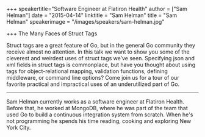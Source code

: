 +++
speakertitle="Software Engineer at Flatiron Health"
author = ["Sam Helman"]
date = "2015-04-14"
linktitle = "Sam Helman"
title = "Sam Helman"
speakerimage = "/images/speakers/sam-helman.jpg"

+++
The Many Faces of Struct Tags

Struct tags are a great feature of Go, but in the general Go community they receive almost no attention. In this talk we want to show you some of the cleverest and weirdest uses of struct tags we’ve seen. Specifying json and xml fields in struct tags is commonplace, but have you thought about using tags for object-relational mapping, validation functions, defining middleware, or command line options? Come join us for a tour of our favorite practical and impractical uses of an underutilized part of Go.

---

Sam Helman currently works as a software engineer at Flatiron Health. Before that, he worked at MongoDB, where he was part of the team that used Go to build a continuous integration system from scratch. When he's not programming he spends his time reading, cooking and exploring New York City.
